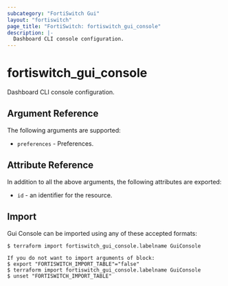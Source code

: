 ```yaml
---
subcategory: "FortiSwitch Gui"
layout: "fortiswitch"
page_title: "FortiSwitch: fortiswitch_gui_console"
description: |-
  Dashboard CLI console configuration.
---
```


# fortiswitch_gui_console
Dashboard CLI console configuration.

## Argument Reference

The following arguments are supported:

* `preferences` - Preferences.


## Attribute Reference

In addition to all the above arguments, the following attributes are exported:
* `id` - an identifier for the resource.

## Import

Gui Console can be imported using any of these accepted formats:
```
$ terraform import fortiswitch_gui_console.labelname GuiConsole

If you do not want to import arguments of block:
$ export "FORTISWITCH_IMPORT_TABLE"="false"
$ terraform import fortiswitch_gui_console.labelname GuiConsole
$ unset "FORTISWITCH_IMPORT_TABLE"
```
